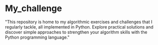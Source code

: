 # My_challenge
 "This repository is home to my algorithmic exercises and challenges that I regularly tackle, all implemented in Python. Explore practical solutions and discover simple approaches to strengthen your algorithm skills with the Python programming language."
